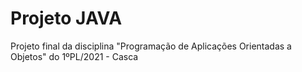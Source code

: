 # Projeto JAVA
Projeto final da disciplina "Programação de Aplicações Orientadas a Objetos" do 1ºPL/2021 - Casca
